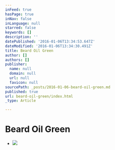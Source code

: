 ```yaml
---
inFeed: true
hasPage: true
inNav: false
inLanguage: null
starred: false
keywords: []
description: ''
datePublished: '2016-01-06T13:34:53.647Z'
dateModified: '2016-01-06T13:34:30.491Z'
title: Beard Oil Green
author: []
authors: []
publisher:
  name: null
  domain: null
  url: null
  favicon: null
sourcePath: _posts/2016-01-06-beard-oil-green.md
published: true
url: beard-oil-green/index.html
_type: Article

---
```

# Beard Oil Green

* ![](https://the-grid-user-content.s3-us-west-2.amazonaws.com/07715aff-398e-4c3e-a4b8-3c22faf29146.png)